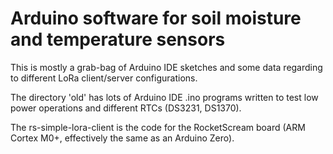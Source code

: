
# Arduino software for soil moisture and temperature sensors

This is mostly a grab-bag of Arduino IDE sketches and some data
regarding to different LoRa client/server configurations.

The directory 'old' has lots of Arduino IDE .ino programs written
to test low power operations and different RTCs (DS3231, DS1370).

The rs-simple-lora-client is the code for the RocketScream board
(ARM Cortex M0+, effectively the same as an Arduino Zero).
